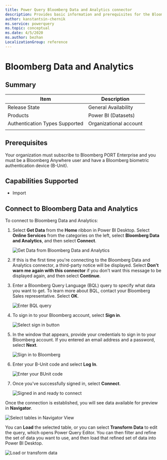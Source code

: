 ```yaml
---
title: Power Query Bloomberg Data and Analytics connector
description: Provides basic information and prerequisites for the Bloomberg Data and Analytics connector, descriptions of the optional input parameters, and discusses limitations and issues you might encounter.
author: kanstantsin-chernik
ms.service: powerquery
ms.topic: conceptual
ms.date: 4/5/2020
ms.author: bezhan
LocalizationGroup: reference
---
```


# Bloomberg Data and Analytics
 
## Summary

| Item | Description |
| ---- | ----------- |
| Release State | General Availability |
| Products | Power BI (Datasets) |
| Authentication Types Supported | Organizational account |
| | |

## Prerequisites
Your organization must subscribe to Bloomberg PORT Enterprise and you must be a Bloomberg Anywhere user and have a Bloomberg biometric authentication device (B-Unit).
 
## Capabilities Supported
* Import

## Connect to Bloomberg Data and Analytics

To connect to Bloomberg Data and Analytics:

1. Select **Get Data** from the **Home** ribbon in Power BI Desktop. Select **Online Services** from the categories on the left, select **Bloomberg Data and Analytics**, and then select **Connect**.

   ![Get Data from Bloomberg Data and Analytics](./media/bloomberg-data-and-analytics/get-bql-data.png)

2. If this is the first time you're connecting to the Bloomberg Data and Analytics connector, a third-party notice will be displayed. Select **Don't warn me again with this connector** if you don't want this message to be displayed again, and then select **Continue**.

3. Enter a Bloomberg Query Language (BQL) query to specify what data you want to get. To learn more about BQL, contact your Bloomberg Sales representative. Select **OK**.

   ![Enter BQL query](./media/bloomberg-data-and-analytics/bql-query.png)

4. To sign in to your Bloomberg account, select **Sign in**.

   ![Select sign in button](./media/bloomberg-data-and-analytics/sign-in.png)

5. In the window that appears, provide your credentials to sign in to your Bloomberg account.
If you entered an email address and a password, select **Next**.

   ![Sign in to Bloomberg](./media/bloomberg-data-and-analytics/bloomberg-sign-in.png)

6. Enter your B-Unit code and select **Log In**.

   ![Enter your BUnit code](./media/bloomberg-data-and-analytics/bunit.png)

7. Once you've successfully signed in, select **Connect**.

   ![Signed in and ready to connect](./media/bloomberg-data-and-analytics/connect.png)

Once the connection is established, you will see data available for preview in **Navigator**.

![Select tables in Navigator View](./media/bloomberg-data-and-analytics/navigator-view.png)

You can **Load** the selected table, or you can select **Transform Data** to edit the query, which opens Power Query Editor. You can then filter and refine the set of data you want to use, and then load that refined set of data into Power BI Desktop.

![Load or transform data](./media/bloomberg-data-and-analytics/button-select.png)

